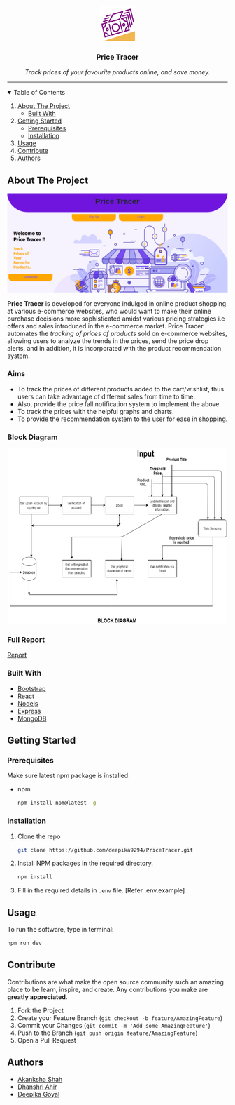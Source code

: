 
<!-- PROJECT LOGO -->
<br />
<p align="center">
  <a href="https://github.com/deepika9294/PriceTracer">
    <img src="images/logo.png" alt="Logo" width="80" height="80">
  </a>

  <h3 align="center">Price Tracer</h3>

  <p align="center">
  <i>Track prices of your favourite products online, and save money.</i>
  </p>
</p>
<hr/>

<!-- TABLE OF CONTENTS -->
<details open="open">
  <summary>Table of Contents</summary>
  <ol>
    <li>
      <a href="#about-the-project">About The Project</a>
      <ul>
        <li><a href="#built-with">Built With</a></li>
      </ul>
    </li>
    <li>
      <a href="#getting-started">Getting Started</a>
      <ul>
        <li><a href="#prerequisites">Prerequisites</a></li>
        <li><a href="#installation">Installation</a></li>
      </ul>
    </li>
    <li><a href="#usage">Usage</a></li>
    <li><a href="#contribute">Contribute</a></li>
    <li><a href="#authors">Authors</a></li>
  </ol>
</details>

<!-- ABOUT THE PROJECT -->
## About The Project

[![Price Tracer][product-screenshot]](https://github.com/deepika9294/PriceTracer)

**Price Tracer** is developed for everyone indulged in online product shopping at various e-commerce websites, who would want to make their online purchase decisions more sophisticated amidst various pricing strategies i.e offers and sales introduced in the e-commerce market. Price Tracer automates the *tracking of prices of products* sold on e-commerce websites, allowing users to analyze the trends in the prices, send the price drop alerts, and in addition, it is incorporated with the product recommendation system.

### Aims
* To track the prices of different products added to the cart/wishlist, thus users can take advantage of different sales from time to time.
* Also, provide the price fall notification system to implement the above.
* To track the prices with the helpful graphs and charts. 
* To provide the recommendation system to the user for ease in shopping.

### Block Diagram
<p align="center">
    <img src="images/block_diagram.png" alt="Logo" width="500" height="400">
 </p>

### Full Report
[Report](https://github.com/deepika9294/PriceTracer/blob/master/Assign7_D1_103.docx.pdf)

### Built With

* [Bootstrap](https://getbootstrap.com)
* [React](https://reactjs.org/)
* [Nodejs](https://nodejs.org/en/)
* [Express](https://expressjs.com/)
* [MongoDB](https://www.mongodb.com/)



<!-- GETTING STARTED -->
## Getting Started

### Prerequisites
Make sure latest npm package is installed.
* npm
  ```sh
  npm install npm@latest -g
  ```

### Installation

1. Clone the repo
   ```sh
   git clone https://github.com/deepika9294/PriceTracer.git
   ```
2. Install NPM packages in the required directory.
   ```sh
   npm install
   ```
3. Fill in the required details in `.env` file. [Refer .env.example]


<!-- USAGE EXAMPLES -->
## Usage

To run the software, type in terminal:
  ```sh
  npm run dev
  ```

## Contribute

Contributions are what make the open source community such an amazing place to be learn, inspire, and create. Any contributions you make are **greatly appreciated**.

1. Fork the Project
2. Create your Feature Branch (`git checkout -b feature/AmazingFeature`)
3. Commit your Changes (`git commit -m 'Add some AmazingFeature'`)
4. Push to the Branch (`git push origin feature/AmazingFeature`)
5. Open a Pull Request


## Authors

* [Akanksha Shah](https://github.com/akanksha6082)
* [Dhanshri Ahir](https://github.com/Dhanshri-5)
* [Deepika Goyal](https://github.com/deepika9294)


[product-screenshot]: images/home.png
